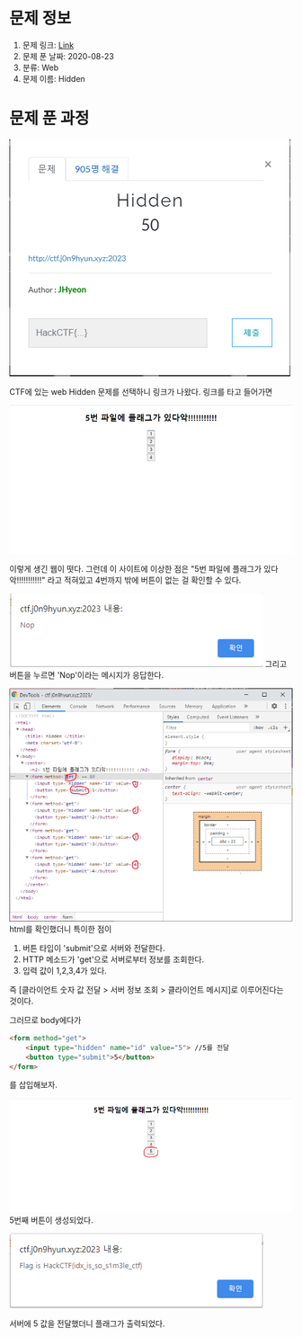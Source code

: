 # 문제 정보
1. 문제 링크: [Link](http://ctf.j0n9hyun.xyz:2023)
2. 문제 푼 날짜: 2020-08-23
3. 분류: Web
4. 문제 이름: Hidden

# 문제 푼 과정
![menu](pic/link_menu.PNG)

CTF에 있는 web Hidden 문제를 선택하니 링크가 나왔다.
링크를 타고 들어가면

![main](pic/main.PNG)

이렇게 생긴 웹이 떳다. 그런데 이 사이트에 이상한 점은
"5번 파일에 플래그가 있다악!!!!!!!!!!!" 라고 적혀있고 4번까지 밖에 버튼이 없는 걸 확인할 수 있다.

![Nop](pic/Nop.PNG)
그리고 버튼을 누르면 'Nop'이라는 메시지가 응답한다.

![html](pic/html.PNG)
html를 확인했더니 특이한 점이
1. 버튼 타입이 'submit'으로 서버와 전달한다.
2. HTTP 메소드가 'get'으로 서버로부터 정보를 조회한다.
3. 입력 값이 1,2,3,4가 있다.

즉 [클라이언트 숫자 값 전달 > 서버 정보 조회 > 클라이언트 메시지]로 이루어진다는 것이다.

그러므로 body에다가
```html
<form method="get">
    <input type="hidden" name="id" value="5"> //5를 전달
    <button type="submit">5</button>
</form>
```
를 삽입해보자.

![button](pic/button.PNG)
5번째 버튼이 생성되었다.

![flag](pic/flag.PNG)

서버에 5 값을 전달했더니 플래그가 출력되었다.